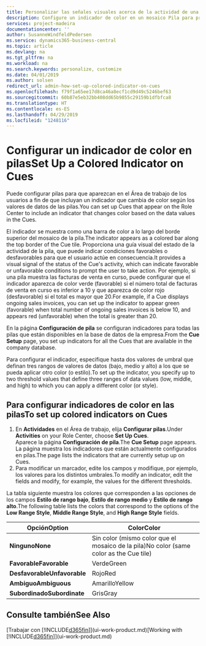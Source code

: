 ```yaml
---
title: Personalizar las señales visuales acerca de la actividad de una pila | Documentos de Microsoft
description: Configure un indicador de color en un mosaico Pila para proporcionar una señal visual personalizada de la actividad de la pila.
services: project-madeira
documentationcenter: ''
author: SusanneWindfeldPedersen
ms.service: dynamics365-business-central
ms.topic: article
ms.devlang: na
ms.tgt_pltfrm: na
ms.workload: na
ms.search.keywords: personalize, customize
ms.date: 04/01/2019
ms.author: solsen
redirect_url: admin-how-set-up-colored-indicator-on-cues
ms.openlocfilehash: f79f1a65ee17d8ca46a8ecf1cd9d49c5246bef63
ms.sourcegitcommit: 60b87e5eb32bb408dd65b9855c29159b1dfbfca8
ms.translationtype: HT
ms.contentlocale: es-ES
ms.lasthandoff: 04/29/2019
ms.locfileid: "1248116"
---
```

# <a name="set-up-a-colored-indicator-on-cues"></a><span data-ttu-id="f383a-103">Configurar un indicador de color en pilas</span><span class="sxs-lookup"><span data-stu-id="f383a-103">Set Up a Colored Indicator on Cues</span></span>
<span data-ttu-id="f383a-104">Puede configurar pilas para que aparezcan en el Área de trabajo de los usuarios a fin de que incluyan un indicador que cambia de color según los valores de datos de las pilas.</span><span class="sxs-lookup"><span data-stu-id="f383a-104">You can set up Cues that appear on the Role Center to include an indicator that changes color based on the data values in the Cues.</span></span>

<span data-ttu-id="f383a-105">El indicador se muestra como una barra de color a lo largo del borde superior del mosaico de la pila.</span><span class="sxs-lookup"><span data-stu-id="f383a-105">The indicator appears as a colored bar along the top border of the Cue tile.</span></span> <span data-ttu-id="f383a-106">Proporciona una guía visual del estado de la actividad de la pila, que puede indicar condiciones favorables o desfavorables para que el usuario actúe en consecuencia.</span><span class="sxs-lookup"><span data-stu-id="f383a-106">It provides a visual signal of the status of the Cue's activity, which can indicate favorable or unfavorable conditions to prompt the user to take action.</span></span> <span data-ttu-id="f383a-107">Por ejemplo, si una pila muestra las facturas de venta en curso, puede configurar que el indicador aparezca de color verde (favorable) si el número total de facturas de venta en curso es inferior a 10 y que aparezca de color rojo (desfavorable) si el total es mayor que 20.</span><span class="sxs-lookup"><span data-stu-id="f383a-107">For example, if a Cue displays ongoing sales invoices, you can set up the indicator to appear green (favorable) when total number of ongoing sales invoices is below 10, and appears red (unfavorable) when the total is greater than 20.</span></span>

<span data-ttu-id="f383a-108">En la página **Configuración de pila** se configuran indicadores para todas las pilas que están disponibles en la base de datos de la empresa.</span><span class="sxs-lookup"><span data-stu-id="f383a-108">From the **Cue Setup** page, you set up indicators for all the Cues that are available in the company database.</span></span>

<span data-ttu-id="f383a-109">Para configurar el indicador, especifique hasta dos valores de umbral que definan tres rangos de valores de datos (bajo, medio y alto) a los que se pueda aplicar otro color (o estilo).</span><span class="sxs-lookup"><span data-stu-id="f383a-109">To set up the indicator, you specify up to two threshold values that define three ranges of data values (low, middle, and high) to which you can apply a different color (or style).</span></span>

## <a name="to-set-up-colored-indicators-on-cues"></a><span data-ttu-id="f383a-110">Para configurar indicadores de color en las pilas</span><span class="sxs-lookup"><span data-stu-id="f383a-110">To set up colored indicators on Cues</span></span>
1. <span data-ttu-id="f383a-111">En **Actividades** en el Área de trabajo, elija **Configurar pilas**.</span><span class="sxs-lookup"><span data-stu-id="f383a-111">Under **Activities** on your Role Center, choose **Set Up Cues**.</span></span>  
   <span data-ttu-id="f383a-112">Aparece la página **Configuración de pila**.</span><span class="sxs-lookup"><span data-stu-id="f383a-112">The **Cue Setup** page appears.</span></span> <span data-ttu-id="f383a-113">La página muestra los indicadores que están actualmente configurados en pilas.</span><span class="sxs-lookup"><span data-stu-id="f383a-113">The page lists the indicators that are currently setup up on Cues.</span></span>
2. <span data-ttu-id="f383a-114">Para modificar un marcador, edite los campos y modifique, por ejemplo, los valores para los distintos umbrales.</span><span class="sxs-lookup"><span data-stu-id="f383a-114">To modify an indicator, edit the fields and modify, for example, the values for the different thresholds.</span></span>  

<span data-ttu-id="f383a-115">La tabla siguiente muestra los colores que corresponden a las opciones de los campos **Estilo de rango bajo**, **Estilo de rango medio** y **Estilo de rango alto**.</span><span class="sxs-lookup"><span data-stu-id="f383a-115">The following table lists the colors that correspond to the options of the **Low Range Style**, **Middle Range Style**, and **High Range Style** fields.</span></span>

| <span data-ttu-id="f383a-116">Opción</span><span class="sxs-lookup"><span data-stu-id="f383a-116">Option</span></span> | <span data-ttu-id="f383a-117">Color</span><span class="sxs-lookup"><span data-stu-id="f383a-117">Color</span></span> |
| --- | --- |
| <span data-ttu-id="f383a-118">**Ninguno**</span><span class="sxs-lookup"><span data-stu-id="f383a-118">**None**</span></span> |<span data-ttu-id="f383a-119">Sin color (mismo color que el mosaico de la pila)</span><span class="sxs-lookup"><span data-stu-id="f383a-119">No color (same color as the Cue tile)</span></span>|
| <span data-ttu-id="f383a-120">**Favorable**</span><span class="sxs-lookup"><span data-stu-id="f383a-120">**Favorable**</span></span> |<span data-ttu-id="f383a-121">Verde</span><span class="sxs-lookup"><span data-stu-id="f383a-121">Green</span></span> |
| <span data-ttu-id="f383a-122">**Desfavorable**</span><span class="sxs-lookup"><span data-stu-id="f383a-122">**Unfavorable**</span></span> |<span data-ttu-id="f383a-123">Rojo</span><span class="sxs-lookup"><span data-stu-id="f383a-123">Red</span></span> |
| <span data-ttu-id="f383a-124">**Ambiguo**</span><span class="sxs-lookup"><span data-stu-id="f383a-124">**Ambiguous**</span></span> |<span data-ttu-id="f383a-125">Amarillo</span><span class="sxs-lookup"><span data-stu-id="f383a-125">Yellow</span></span> |
| <span data-ttu-id="f383a-126">**Subordinado**</span><span class="sxs-lookup"><span data-stu-id="f383a-126">**Subordinate**</span></span> |<span data-ttu-id="f383a-127">Gris</span><span class="sxs-lookup"><span data-stu-id="f383a-127">Gray</span></span> |

## <a name="see-also"></a><span data-ttu-id="f383a-128">Consulte también</span><span class="sxs-lookup"><span data-stu-id="f383a-128">See Also</span></span>
<span data-ttu-id="f383a-129">[Trabajar con [!INCLUDE[d365fin](includes/d365fin_md.md)]](ui-work-product.md)</span><span class="sxs-lookup"><span data-stu-id="f383a-129">[Working with [!INCLUDE[d365fin](includes/d365fin_md.md)]](ui-work-product.md)</span></span>
